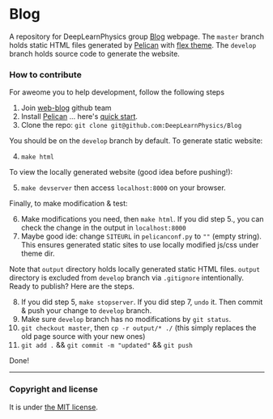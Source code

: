 # Blog
A repository for DeepLearnPhysics group [Blog](https://deeplearnphysics.org) webpage.
The `master` branch holds static HTML files generated by [Pelican](http://docs.getpelican.com/en/stable/) with [flex theme](https://github.com/alexandrevicenzi/Flex).
The `develop` branch holds source code to generate the website.

### How to contribute
For aweome you to help development, follow the following steps
1. Join [web-blog](https://github.com/orgs/DeepLearnPhysics/teams/web-blog) github team
2. Install [Pelican](http://docs.getpelican.com/en/stable/) ... here's [quick start](http://docs.getpelican.com/en/stable/quickstart.html#).
3. Clone the repo: `git clone git@github.com:DeepLearnPhysics/Blog`

You should be on the `develop` branch by default. To generate static website:

4. `make html`

To view the locally generated website (good idea before pushing!):

5. `make devserver` then access `localhost:8000` on your browser.

Finally, to make modification & test:

6. Make modifications you need, then `make html`. If you did step 5., you can check the change in the output in `localhost:8000`
7. Maybe good ide: change `SITEURL` in `pelicanconf.py` to `""` (empty string). This ensures generated static sites to use locally modified js/css under theme dir.

Note that `output` directory holds locally generated static HTML files. `output` directory is excluded from `develop` branch via `.gitignore` intentionally.
Ready to publish? Here are the steps.

8. If you did step 5, `make stopserver`. If you did step 7, `undo` it. Then commit & push your change to `develop` branch. 
9. Make sure `develop` branch has no modifications by `git status`.
10. `git checkout master`, then `cp -r output/* ./` (this simply replaces the old page source with your new ones)
11. `git add .` && `git commit -m "updated"` && `git push`

Done!

---

### Copyright and license

It is under [the MIT license](/LICENSE).

